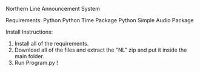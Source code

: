 Northern Line Announcement System

Requirements:
Python
Python Time Package
Python Simple Audio Package

Install Instructions:
1. Install all of the requirements.
2. Download all of the files and extract the "NL" zip and put it inside the main folder.
3. Run Program.py !
